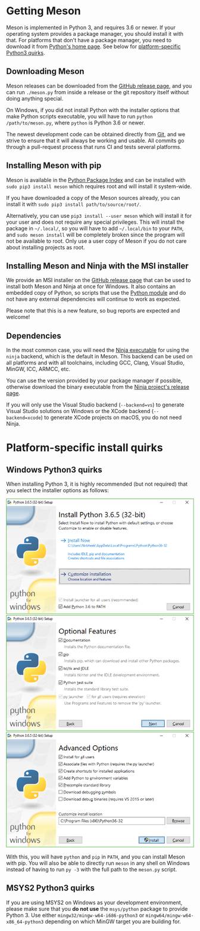 # Getting Meson

Meson is implemented in Python 3, and requires 3.6 or newer. If your
operating system provides a package manager, you should install it
with that. For platforms that don't have a package manager, you need
to download it from [Python's home page]. See below for
[platform-specific Python3 quirks](#platformspecific-install-quirks).

## Downloading Meson

Meson releases can be downloaded from the [GitHub release page], and
you can run `./meson.py` from inside a release or the git repository
itself without doing anything special.

On Windows, if you did not install Python with the installer options
that make Python scripts executable, you will have to run `python
/path/to/meson.py`, where `python` is Python 3.6 or newer.

The newest development code can be obtained directly from [Git], and
we strive to ensure that it will always be working and usable. All
commits go through a pull-request process that runs CI and tests
several platforms.

## Installing Meson with pip

Meson is available in the [Python Package Index] and can be installed
with `sudo pip3 install meson` which requires root and will install it
system-wide.

If you have downloaded a copy of the Meson sources already, you can
install it with `sudo pip3 install path/to/source/root/`.

Alternatively, you can use `pip3 install --user meson` which will
install it for your user and does not require any special
privileges. This will install the package in `~/.local/`, so you will
have to add `~/.local/bin` to your `PATH`, and `sudo meson install`
will be completely broken since the program will not be available to
root. Only use a user copy of Meson if you do not care about
installing projects as root.

## Installing Meson and Ninja with the MSI installer

We provide an MSI installer on the [GitHub release page] that can be
used to install both Meson and Ninja at once for Windows. It also
contains an embedded copy of Python, so scripts that use the [Python
module](Python-module.md) and do not have any external dependencies
will continue to work as expected.

Please note that this is a new feature, so bug reports are expected
and welcome!

## Dependencies

In the most common case, you will need the [Ninja executable] for
using the `ninja` backend, which is the default in Meson. This backend
can be used on all platforms and with all toolchains, including GCC,
Clang, Visual Studio, MinGW, ICC, ARMCC, etc.

You can use the version provided by your package manager if possible,
otherwise download the binary executable from the [Ninja project's
release page](https://github.com/ninja-build/ninja/releases).

If you will only use the Visual Studio backend (`--backend=vs`) to
generate Visual Studio solutions on Windows or the XCode backend
(`--backend=xcode`) to generate XCode projects on macOS, you do not
need Ninja.

# Platform-specific install quirks

## Windows Python3 quirks

When installing Python 3, it is highly recommended (but not required)
that you select the installer options as follows:

![installer step 1](images/py3-install-1.png "Enable 'Add Python 3.6 to PATH' and click 'Customize installation'")
![installer step 2](images/py3-install-2.png "Optional Features: ensure 'pip' is enabled")
![installer step 3](images/py3-install-3.png "Advanced Options: enable 'Install for all users'")

With this, you will have `python` and `pip` in `PATH`, and you can
install Meson with pip. You will also be able to directly run `meson`
in any shell on Windows instead of having to run `py -3` with the full
path to the `meson.py` script.

## MSYS2 Python3 quirks

If you are using MSYS2 on Windows as your development environment,
please make sure that you **do not use** the `msys/python` package to
provide Python 3. Use either `mingw32/mingw-w64-i686-python3` or
`mingw64/mingw-w64-x86_64-python3` depending on which MinGW target you
are building for.

  [GitHub release page]: https://github.com/mesonbuild/meson/releases
  [Python Package Index]: https://pypi.python.org/pypi/meson/
  [Git]: https://github.com/mesonbuild/meson
  [Python's home page]: https://www.python.org/downloads/
  [Ninja executable]: https://ninja-build.org/
